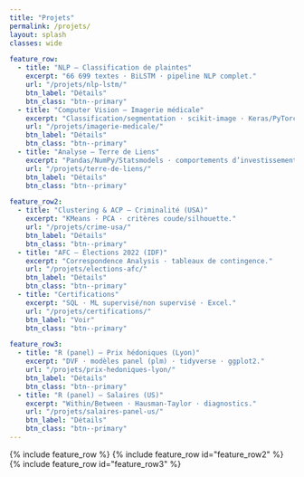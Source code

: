```yaml
---
title: "Projets"
permalink: /projets/
layout: splash
classes: wide

feature_row:
  - title: "NLP — Classification de plaintes"
    excerpt: "66 699 textes · BiLSTM · pipeline NLP complet."
    url: "/projets/nlp-lstm/"
    btn_label: "Détails"
    btn_class: "btn--primary"
  - title: "Computer Vision — Imagerie médicale"
    excerpt: "Classification/segmentation · scikit-image · Keras/PyTorch."
    url: "/projets/imagerie-medicale/"
    btn_label: "Détails"
    btn_class: "btn--primary"
  - title: "Analyse — Terre de Liens"
    excerpt: "Pandas/NumPy/Statsmodels · comportements d’investissement."
    url: "/projets/terre-de-liens/"
    btn_label: "Détails"
    btn_class: "btn--primary"

feature_row2:
  - title: "Clustering & ACP — Criminalité (USA)"
    excerpt: "KMeans · PCA · critères coude/silhouette."
    url: "/projets/crime-usa/"
    btn_label: "Détails"
    btn_class: "btn--primary"
  - title: "AFC — Élections 2022 (IDF)"
    excerpt: "Correspondence Analysis · tableaux de contingence."
    url: "/projets/elections-afc/"
    btn_label: "Détails"
    btn_class: "btn--primary"
  - title: "Certifications"
    excerpt: "SQL · ML supervisé/non supervisé · Excel."
    url: "/projets/certifications/"
    btn_label: "Voir"
    btn_class: "btn--primary"

feature_row3:
  - title: "R (panel) — Prix hédoniques (Lyon)"
    excerpt: "DVF · modèles panel (plm) · tidyverse · ggplot2."
    url: "/projets/prix-hedoniques-lyon/"
    btn_label: "Détails"
    btn_class: "btn--primary"
  - title: "R (panel) — Salaires (US)"
    excerpt: "Within/Between · Hausman-Taylor · diagnostics."
    url: "/projets/salaires-panel-us/"
    btn_label: "Détails"
    btn_class: "btn--primary"
---
```


{% include feature_row %}
{% include feature_row id="feature_row2" %}
{% include feature_row id="feature_row3" %}

